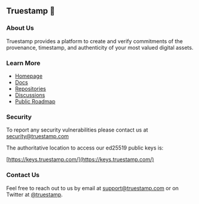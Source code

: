 ## Truestamp 👋


### About Us

Truestamp provides a platform to create and verify commitments of the provenance, timestamp, and authenticity of your most valued digital assets.

### Learn More

* [Homepage](https://www.truestamp.com)
* [Docs](https://docs.truestamp.com)
* [Repositories](https://github.com/orgs/truestamp/repositories)
* [Discussions](https://github.com/orgs/truestamp/discussions)
* [Public Roadmap](https://github.com/orgs/truestamp/projects/1/views/2)

### Security

To report any security vulnerabilities please contact us at [security@truestamp.com](mailto:security@truestamp.com)

The authoritative location to access our ed25519 public keys is:

[https://keys.truestamp.com/](https://keys.truestamp.com/)

### Contact Us

Feel free to reach out to us by email at [support@truestamp.com](mailto:support@truestamp.com) or on Twitter at [@truestamp](https://twitter.com/truestamp).
